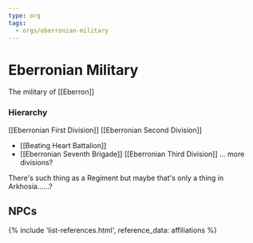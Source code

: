 ```yaml
---
type: org
tags:
  - orgs/eberronian-military
---
```


# Eberronian Military

The military of [[Eberron]]

### Hierarchy
[[Eberronian First Division]]
[[Eberronian Second Division]]
- [[Beating Heart Battalion]]
- [[Eberronian Seventh Brigade]]
[[Eberronian Third Division]]
... more divisions?

There's such thing as a Regiment but maybe that's only a thing in Arkhosia......?

## NPCs
{% include 'list-references.html', reference_data: affiliations %}

